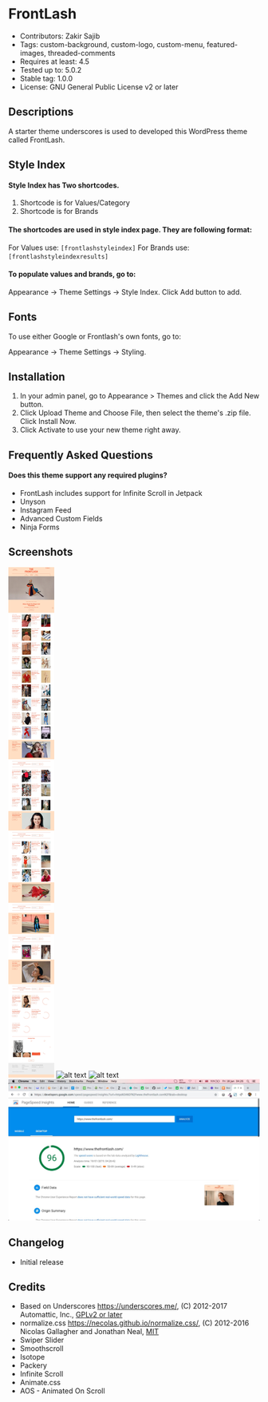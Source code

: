 # FrontLash
* Contributors: Zakir Sajib
* Tags: custom-background, custom-logo, custom-menu, featured-images, threaded-comments
* Requires at least: 4.5
* Tested up to: 5.0.2
* Stable tag: 1.0.0
* License: GNU General Public License v2 or later

## Descriptions
A starter theme underscores is used to developed this WordPress theme called FrontLash.

## Style Index
#### Style Index has Two shortcodes.

1. Shortcode is for Values/Category
2. Shortcode is for Brands

#### The shortcodes are used in style index page. They are following format:

For Values use: `[frontlashstyleindex]`
For Brands use: `[frontlashstyleindexresults]`

#### To populate values and brands, go to:

Appearance -> Theme Settings -> Style Index. Click Add button to add.

## Fonts

To use either Google or Frontlash's own fonts, go to:

Appearance -> Theme Settings -> Styling.

## Installation

1. In your admin panel, go to Appearance > Themes and click the Add New button.
2. Click Upload Theme and Choose File, then select the theme's .zip file. Click Install Now.
3. Click Activate to use your new theme right away.

## Frequently Asked Questions

#### Does this theme support any required plugins?

* FrontLash includes support for Infinite Scroll in Jetpack
* Unyson
* Instagram Feed
* Advanced Custom Fields
* Ninja Forms

## Screenshots
![alt text](https://github.com/zakirsajib/The-Frontlash/blob/master/assets/screenshots/FireShot%20Capture%20104%20-%20%20-%20https___www.thefrontlash.com_.jpg)
![alt text](https://github.com/zakirsajib/The-Frontlash/blob/master/assets/screenshots/FireShot%20Capture%20101%20-%20Theme%20Settings%20%E2%80%B9%20The%20Front_%20-%20http___localhost_frontlash_wp-admin__themes.php.jpg)
![alt text](https://github.com/zakirsajib/The-Frontlash/blob/master/assets/screenshots/FireShot%20Capture%20100%20-%20Theme%20Settings%20%E2%80%B9%20The%20Front_%20-%20http___localhost_frontlash_wp-admin__themes.php.jpg)
![alt text](https://github.com/zakirsajib/The-Frontlash/blob/master/assets/screenshots/Screen%20Shot%20202.jpg)


## Changelog

* Initial release

## Credits

* Based on Underscores https://underscores.me/, (C) 2012-2017 Automattic, Inc., [GPLv2 or later](https://www.gnu.org/licenses/gpl-2.0.html)
* normalize.css https://necolas.github.io/normalize.css/, (C) 2012-2016 Nicolas Gallagher and Jonathan Neal, [MIT](https://opensource.org/licenses/MIT)
* Swiper Slider
* Smoothscroll
* Isotope
* Packery
* Infinite Scroll
* Animate.css
* AOS - Animated On Scroll
